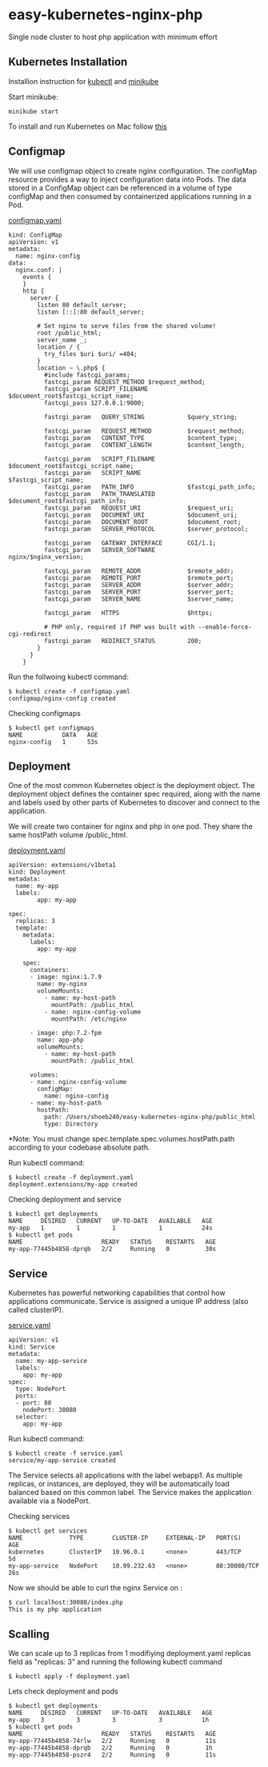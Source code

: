 # easy-kubernetes-nginx-php
Single node cluster to host php application with minimum effort

## Kubernetes Installation
Installion instruction for 
[kubectl](https://kubernetes.io/docs/tasks/tools/install-kubectl/) and 
[minikube](https://kubernetes.io/docs/tasks/tools/install-minikube/)

Start minikube:
```
minikube start
```

To install and run Kubernetes on Mac follow [this](https://rominirani.com/tutorial-getting-started-with-kubernetes-with-docker-on-mac-7f58467203fd)

## Configmap
We will use configmap object to create nginx configuration. The configMap resource provides a way to inject configuration data into Pods. The data stored in a ConfigMap object can be referenced in a volume of type configMap and then consumed by containerized applications running in a Pod.

[configmap.yaml](https://github.com/shoeb240/easy-kubernetes-nginx-php/blob/master/configmap.yaml)
```
kind: ConfigMap
apiVersion: v1
metadata:
  name: nginx-config
data:
  nginx.conf: |
    events {
    }
    http {
      server {
        listen 80 default_server;
        listen [::]:80 default_server;
        
        # Set nginx to serve files from the shared volume!
        root /public_html;
        server_name _;
        location / {
          try_files $uri $uri/ =404;
        }
        location ~ \.php$ {
          #include fastcgi_params;
          fastcgi_param REQUEST_METHOD $request_method;
          fastcgi_param SCRIPT_FILENAME $document_root$fastcgi_script_name;
          fastcgi_pass 127.0.0.1:9000;

          fastcgi_param   QUERY_STRING            $query_string;
            
          fastcgi_param   REQUEST_METHOD          $request_method;
          fastcgi_param   CONTENT_TYPE            $content_type;
          fastcgi_param   CONTENT_LENGTH          $content_length;

          fastcgi_param   SCRIPT_FILENAME         $document_root$fastcgi_script_name;
          fastcgi_param   SCRIPT_NAME             $fastcgi_script_name;
          fastcgi_param   PATH_INFO               $fastcgi_path_info;
          fastcgi_param   PATH_TRANSLATED         $document_root$fastcgi_path_info;
          fastcgi_param   REQUEST_URI             $request_uri;
          fastcgi_param   DOCUMENT_URI            $document_uri;
          fastcgi_param   DOCUMENT_ROOT           $document_root;
          fastcgi_param   SERVER_PROTOCOL         $server_protocol;

          fastcgi_param   GATEWAY_INTERFACE       CGI/1.1;
          fastcgi_param   SERVER_SOFTWARE         nginx/$nginx_version;

          fastcgi_param   REMOTE_ADDR             $remote_addr;
          fastcgi_param   REMOTE_PORT             $remote_port;
          fastcgi_param   SERVER_ADDR             $server_addr;
          fastcgi_param   SERVER_PORT             $server_port;
          fastcgi_param   SERVER_NAME             $server_name;

          fastcgi_param   HTTPS                   $https;

          # PHP only, required if PHP was built with --enable-force-cgi-redirect
          fastcgi_param   REDIRECT_STATUS         200;
        }
      }
    }
```

Run the follwoing kubectl command:
```
$ kubectl create -f configmap.yaml
configmap/nginx-config created
```

Checking configmaps
```
$ kubectl get configmaps
NAME           DATA   AGE
nginx-config   1      53s
```


## Deployment
One of the most common Kubernetes object is the deployment object. The deployment object defines the container spec required, along with the name and labels used by other parts of Kubernetes to discover and connect to the application.

We will create two container for nginx and php in one pod. They share the same hostPath volume /public_html.

[deployment.yaml](https://github.com/shoeb240/easy-kubernetes-nginx-php/blob/master/deployment.yaml)
```
apiVersion: extensions/v1beta1
kind: Deployment
metadata:
  name: my-app
  labels:
        app: my-app

spec:
  replicas: 3
  template:
    metadata:
      labels:
        app: my-app

    spec:
      containers:
      - image: nginx:1.7.9
        name: my-nginx
        volumeMounts:
          - name: my-host-path
            mountPath: /public_html
          - name: nginx-config-volume
            mountPath: /etc/nginx
          
      - image: php:7.2-fpm
        name: app-php
        volumeMounts:
          - name: my-host-path
            mountPath: /public_html

      volumes:
      - name: nginx-config-volume
        configMap:
          name: nginx-config
      - name: my-host-path
        hostPath:
          path: /Users/shoeb240/easy-kubernetes-nginx-php/public_html
          type: Directory
```
*Note: You must change spec.template.spec.volumes.hostPath.path according to your codebase absolute path.

Run kubectl command:
```
$ kubectl create -f deployment.yaml
deployment.extensions/my-app created
```

Checking deployment and service
```
$ kubectl get deployments
NAME     DESIRED   CURRENT   UP-TO-DATE   AVAILABLE   AGE
my-app   1         1         1            1           24s
$ kubectl get pods
NAME                      READY   STATUS    RESTARTS   AGE
my-app-77445b4858-dprqb   2/2     Running   0          30s
```


## Service
Kubernetes has powerful networking capabilities that control how applications communicate. Service is assigned a unique IP address (also called clusterIP). 

[service.yaml](https://github.com/shoeb240/easy-kubernetes-nginx-php/blob/master/service.yaml)
```
apiVersion: v1
kind: Service
metadata:
  name: my-app-service
  labels:
    app: my-app
spec:
  type: NodePort
  ports:
  - port: 80
    nodePort: 30080
  selector:
    app: my-app
```

Run kubectl command:
```
$ kubectl create -f service.yaml
service/my-app-service created
```

The Service selects all applications with the label webapp1. As multiple replicas, or instances, are deployed, they will be automatically load balanced based on this common label. The Service makes the application available via a NodePort.

Checking services
```
$ kubectl get services
NAME             TYPE        CLUSTER-IP     EXTERNAL-IP   PORT(S)        AGE
kubernetes       ClusterIP   10.96.0.1      <none>        443/TCP        5d
my-app-service   NodePort    10.99.232.63   <none>        80:30080/TCP   26s
```


Now we should be able to curl the nginx Service on <CLUSTER-IP>:<PORT>
```
$ curl localhost:30080/index.php
This is my php application
```


## Scalling
We can scale up to 3 replicas from 1 modifiying deployment.yaml replicas field as "replicas: 3" and running the following kubectl command
```
$ kubectl apply -f deployment.yaml
```

Lets check deployment and pods
```
$ kubectl get deployments
NAME     DESIRED   CURRENT   UP-TO-DATE   AVAILABLE   AGE
my-app   3         3         3            3           1h
$ kubectl get pods
NAME                      READY   STATUS    RESTARTS   AGE
my-app-77445b4858-74rlw   2/2     Running   0          11s
my-app-77445b4858-dprqb   2/2     Running   0          1h
my-app-77445b4858-pszr4   2/2     Running   0          11s
```
